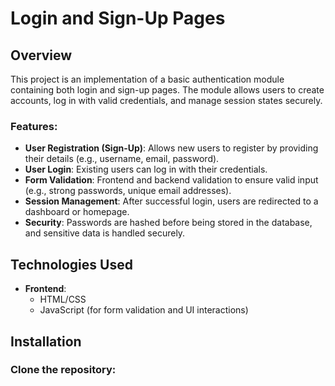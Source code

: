 #  Login and Sign-Up Pages

## Overview

This project is an implementation of a basic authentication module containing both login and sign-up pages. The module allows users to create accounts, log in with valid credentials, and manage session states securely.

### Features:
- **User Registration (Sign-Up)**: Allows new users to register by providing their details (e.g., username, email, password).
- **User Login**: Existing users can log in with their credentials.
- **Form Validation**: Frontend and backend validation to ensure valid input (e.g., strong passwords, unique email addresses).
- **Session Management**: After successful login, users are redirected to a dashboard or homepage.
- **Security**: Passwords are hashed before being stored in the database, and sensitive data is handled securely.

## Technologies Used
- **Frontend**: 
  - HTML/CSS
  - JavaScript (for form validation and UI interactions)

## Installation

### Clone the repository:

```bash

